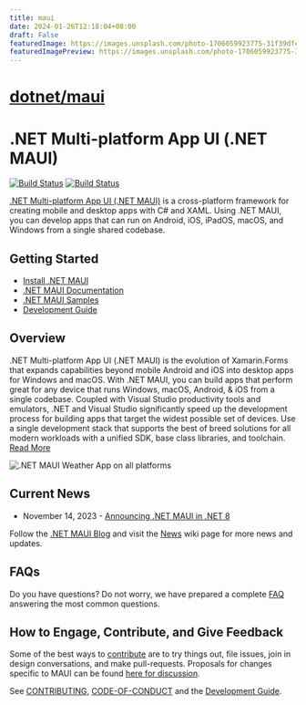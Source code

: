```yaml
---
title: maui
date: 2024-01-26T12:18:04+08:00
draft: False
featuredImage: https://images.unsplash.com/photo-1706059923775-31f39dfcb1f9?ixid=M3w0NjAwMjJ8MHwxfHJhbmRvbXx8fHx8fHx8fDE3MDYyNDI1Njd8&ixlib=rb-4.0.3
featuredImagePreview: https://images.unsplash.com/photo-1706059923775-31f39dfcb1f9?ixid=M3w0NjAwMjJ8MHwxfHJhbmRvbXx8fHx8fHx8fDE3MDYyNDI1Njd8&ixlib=rb-4.0.3
---
```


# [dotnet/maui](https://github.com/dotnet/maui)

# .NET Multi-platform App UI (.NET MAUI)

[![Build Status](https://dev.azure.com/xamarin/public/_apis/build/status/MAUI-public?repoName=dotnet%2Fmaui&branchName=main&label=Public)](https://dev.azure.com/xamarin/public/_build/latest?definitionId=57&repoName=dotnet%2Fmaui&branchName=main) [![Build Status](https://devdiv.visualstudio.com/DevDiv/_apis/build/status/MAUI?repoName=dotnet%2Fmaui&branchName=main&label=Private)](https://devdiv.visualstudio.com/DevDiv/_build/latest?definitionId=13330&repoName=dotnet%2Fmaui&branchName=main)

[.NET Multi-platform App UI (.NET MAUI)](https://dotnet.microsoft.com/en-us/apps/maui) is a cross-platform framework for creating mobile and desktop apps with C# and XAML. Using .NET MAUI, you can develop apps that can run on Android, iOS, iPadOS, macOS, and Windows from a single shared codebase.

## Getting Started ##

* [Install .NET MAUI](https://dot.net/maui)
* [.NET MAUI Documentation](https://docs.microsoft.com/dotnet/maui)
* [.NET MAUI Samples](https://github.com/dotnet/maui-samples)
* [Development Guide](./.github/DEVELOPMENT.md)

## Overview

.NET Multi-platform App UI (.NET MAUI) is the evolution of Xamarin.Forms that expands capabilities beyond mobile Android and iOS into desktop apps for Windows and macOS. With .NET MAUI, you can build apps that perform great for any device that runs Windows, macOS, Android, & iOS from a single codebase. Coupled with Visual Studio productivity tools and emulators, .NET and Visual Studio significantly speed up the development process for building apps that target the widest possible set of devices. Use a single development stack that supports the best of breed solutions for all modern workloads with a unified SDK, base class libraries, and toolchain. [Read More](https://docs.microsoft.com/dotnet/maui/what-is-maui)

![.NET MAUI Weather App on all platforms](Assets/maui-weather-hero-sm.png)

## Current News
* November 14, 2023 - [Announcing .NET MAUI in .NET 8](https://devblogs.microsoft.com/dotnet/announcing-dotnet-maui-in-dotnet-8/)

Follow the [.NET MAUI Blog](https://devblogs.microsoft.com/dotnet/category/net-maui/) and visit the [News](https://github.com/dotnet/maui/wiki/News) wiki page for more news and updates.

## FAQs

Do you have questions? Do not worry, we have prepared a complete [FAQ](https://github.com/dotnet/maui/wiki/FAQs) answering the most common questions.

## How to Engage, Contribute, and Give Feedback

Some of the best ways to [contribute](./.github/CONTRIBUTING.md) are to try things out, file issues, join in design conversations,
and make pull-requests. Proposals for changes specific to MAUI can be found [here for discussion](https://github.com/dotnet/maui/issues).

See [CONTRIBUTING](./.github/CONTRIBUTING.md), [CODE-OF-CONDUCT](./.github/CODE_OF_CONDUCT.md) and the [Development Guide](./.github/DEVELOPMENT.md).
